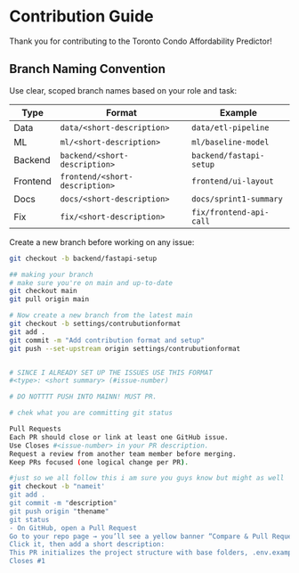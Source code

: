 # Contribution Guide

Thank you for contributing to the Toronto Condo Affordability Predictor! 

## Branch Naming Convention
Use clear, scoped branch names based on your role and task:

| Type | Format | Example |
|------|---------|---------|
| Data | `data/<short-description>` | `data/etl-pipeline` |
| ML | `ml/<short-description>` | `ml/baseline-model` |
| Backend | `backend/<short-description>` | `backend/fastapi-setup` |
| Frontend | `frontend/<short-description>` | `frontend/ui-layout` |
| Docs | `docs/<short-description>` | `docs/sprint1-summary` |
| Fix | `fix/<short-description>` | `fix/frontend-api-call` |

Create a new branch before working on any issue:
```bash
git checkout -b backend/fastapi-setup

## making your branch 
# make sure you're on main and up-to-date
git checkout main
git pull origin main

# Now create a new branch from the latest main
git checkout -b settings/contrubutionformat
git add .
git commit -m "Add contribution format and setup"
git push --set-upstream origin settings/contrubutionformat


# SINCE I ALREADY SET UP THE ISSUES USE THIS FORMAT 
#<type>: <short summary> (#issue-number)

# DO NOTTTT PUSH INTO MAINN! MUST PR. 

# chek what you are committing git status

Pull Requests
Each PR should close or link at least one GitHub issue.
Use Closes #<issue-number> in your PR description.
Request a review from another team member before merging.
Keep PRs focused (one logical change per PR).

#just so we all follow this i am sure you guys know but might as well 
git checkout -b "nameit'
git add . 
git commit -m "description"
git push origin "thename"
git status
- On GitHub, open a Pull Request
Go to your repo page → you’ll see a yellow banner “Compare & Pull Request.”
Click it, then add a short description:
This PR initializes the project structure with base folders, .env.example, and CONTRIBUTING.md.
Closes #1